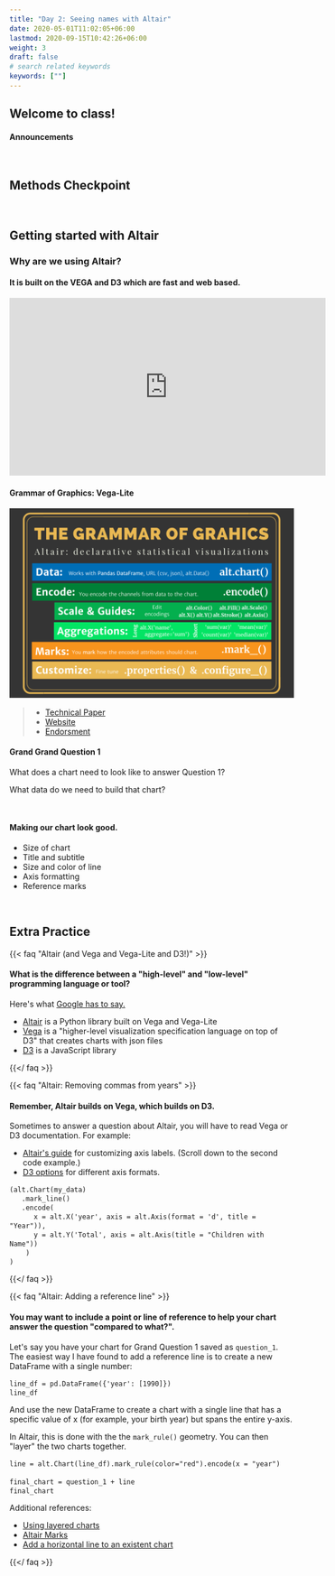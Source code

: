 ```yaml
---
title: "Day 2: Seeing names with Altair"
date: 2020-05-01T11:02:05+06:00
lastmod: 2020-09-15T10:42:26+06:00
weight: 3
draft: false
# search related keywords
keywords: [""]
---
```


## Welcome to class!

#### Announcements
<!------------------
#### Thoughts about reading notes

It's a good idea to keep track of new skills you learn! Try taking notes in a `.py` or `.ipynb` file. This makes it easy to include examples of code.
--------------->
<br>

## Methods Checkpoint

<!------------------
<br>

## Create your own cheat sheet!
------------------>
<br>

<!----------------------------------

#### Coding "methods and calculations" quizzes

Let's review canvas and make sure we understand the checkpoints.

<br>

## Working with Pandas

{{< faq "Loading the names data" >}}

#### Visit the [Project 1 Instructions](../../../projects/project-1) to download the data.

```{python}
#%%
# load packages
import pandas as pd
import altair as alt

#%%
# load data from url
url = "this_is_the_url_to_the_csv_file"
names = pd.read_csv(url)

#%%
# or, you can load data from file
names2 = pd.read_csv("names_year.csv")
```
{{</ faq >}}


{{< faq "Pandas and DataFrames" >}}

#### What is a [Pandas DataFrame](https://pandas.pydata.org/pandas-docs/stable/user_guide/dsintro.html#dataframe)?

DataFrames come with attributes and built-in functions that can help us get a feel for our data.

Run the code below one line at a time (or use other functions of your choice) to explore the `names` data. What do you learn?

```{python}
names.columns
names.shape
names.size
names.head()
names.describe()
```
{{</ faq >}}


{{< faq "Understanding your data" >}}

You should be able to introduce your data sets to people, the same way you introduce a friend.

- If you can't describe what a row is in your data, then you don't understand what groups you can analyze.
- If you can'r describe what a column is in your data, then you don't understand what information you can evaluate for each group.

Being able to explain your data out loud to someone else follows the same principles as [rubber duck debugging](https://rubberduckdebugging.com/).

{{</ faq >}}


{{< faq "Let's practice!" >}}

#### Understanding column values

**How many unique names does the `names` dataset contain?** Work with a partner to find the answer. I recommend searching the [Pandas cheat sheet](https://pandas.pydata.org/Pandas_Cheat_Sheet.pdf).
1. pull the name column out as a series
1. Use the pandas unique function `pd.unique()`
1. find the size of the series

**What is the range of years in the `names` dataset?** Again, work with a partner and use the Pandas cheat sheet.

1. pull the year column as a series
1. Find the max
1. Find the min

{{</ faq >}}
----------------------------------------------------->

<!-----------------------------
{{< faq "How many unique years do we have for our name?" >}}

```
pd.unique(dat.query('name == "John"').year).min()
pd.unique(dat.query('name == "John"').year).max()
pd.unique(dat.query('name == "John"').year).size
```


<iframe src="https://beepmyclock.com/widget/timer" frameborder="0" style="border:0;height:175px;"></iframe>

{{</ faq >}}

{{< faq "Filtering rows of a DataFrame" >}}

#### Make sure to do the project readings!

- [P4DS: 5.2 Filter rows with .query()](https://byuidatascience.github.io/python4ds/transform.html#filter-rows-with-.query)
- [The query method](https://pandas.pydata.org/pandas-docs/stable/user_guide/indexing.html#the-query-method)

{{</ faq >}}
------------------------------------>

## Getting started with Altair

### Why are we using Altair?

#### It is built on the VEGA and D3 which are fast and web based.

<iframe width="560" height="315" src="https://www.youtube.com/embed/AAuPPorsmJc" frameborder="0" allow="accelerometer; autoplay; clipboard-write; encrypted-media; gyroscope; picture-in-picture" allowfullscreen></iframe>

#### Grammar of Graphics: Vega-Lite

![](altair_grammar_graphics.png)

> - [Technical Paper](https://www.domoritz.de/papers/2017-VegaLite-InfoVis.pdf)
> - [Website](https://vega.github.io/vega-lite/)
> - [Endorsment](https://medium.com/@robin.linacre/why-im-backing-vega-lite-as-our-default-tool-for-data-visualisation-51c20970df39)

#### Grand Grand Question 1

What does a chart need to look like to answer Question 1?

What data do we need to build that chart?

<br>

#### Making our chart look good.

- Size of chart
- Title and subtitle
- Size and color of line
- Axis formatting
- Reference marks

<br>

## Extra Practice

{{< faq "Altair (and Vega and Vega-Lite and D3!)" >}}

#### What is the difference between a "high-level" and "low-level" programming language or tool? 

Here's what [Google has to say.](https://www.google.com/search?q=high+level+vs+low+level+programming&sxsrf=ALeKk00ZSifsXMTELe5ak1ossS-70RsgXg:1610515315933&tbm=isch&source=iu&ictx=1&fir=ycpdmOoII1RcDM%252Cekx1Wkmyah4tuM%252C_&vet=1&usg=AI4_-kTiopVeLLBbeXMuNvtNgPuThj2Abg&sa=X&ved=2ahUKEwjGvr6KlZjuAhXiHTQIHUL7AqYQ_h16BAgTEAE#imgrc=E6D0vvL8F5YDdM)

- [Altair](https://altair-viz.github.io/) is a Python library built on Vega and Vega-Lite
- [Vega](https://vega.github.io/vega/about/vega-and-d3/) is a "higher-level visualization specification language on top of D3" that creates charts with json files
- [D3](https://d3js.org/) is a JavaScript library

{{</ faq >}}


{{< faq "Altair: Removing commas from years" >}}

#### Remember, Altair builds on Vega, which builds on D3.

Sometimes to answer a question about Altair, you will have to read Vega or D3 documentation. For example:

- [Altair's guide](https://altair-viz.github.io/user_guide/customization.html#adjusting-axis-labels) for customizing axis labels. (Scroll down to the second code example.)
- [D3 options](https://github.com/d3/d3-format/blob/master/README.md#format) for different axis formats.

```
(alt.Chart(my_data)
   .mark_line()
   .encode(
      x = alt.X('year', axis = alt.Axis(format = 'd', title = "Year")), 
      y = alt.Y('Total', axis = alt.Axis(title = "Children with Name"))
    )
)
```

{{</ faq >}}

{{< faq "Altair: Adding a reference line" >}}

#### You may want to include a point or line of reference to help your chart answer the question "compared to what?".

Let's say you have your chart for Grand Question 1 saved as `question_1`. The easiest way I have found to add a reference line is to create a new DataFrame with a single number:

```
line_df = pd.DataFrame({'year': [1990]})
line_df
```

And use the new DataFrame to create a chart with a single line that has a specific value of x (for example, your birth year) but spans the entire y-axis. 

In Altair, this is done with the the `mark_rule()` geometry. You can then "layer" the two charts together.

```
line = alt.Chart(line_df).mark_rule(color="red").encode(x = "year")

final_chart = question_1 + line
final_chart
```
Additional references:
- [Using layered charts](https://altair-viz.github.io/user_guide/compound_charts.html)
- [Altair Marks](https://altair-viz.github.io/user_guide/marks.html)
- [Add a horizontal line to an existent chart](https://github.com/altair-viz/altair/issues/2059)

{{</ faq >}}




<!--------------------

### Discovering a new data relationship.

{{< faq "Look at the names data and write a short paragraph in your notes describing the data set" >}}

We have a row for each name-year.  Excluding the name and year columns we have a column for each state and DC. Finally there is a Total column that sums over the other columns.

> - __If you can't describe what a row is in your table then you don't understand what groups you can talk about with your data.__
> - __The columns tell you what information you will be able to evaluate on each 'group' or 'observation' in your data.__

 __We want [tidy data](https://byuidatascience.github.io/python4ds/tidy-data.html).__

{{</ faq >}}

----------------------->

<!-------------------

{{< faq "Which name has been given the most and the least?" >}}

> 1. Sum all the years for each name (`groupby()`).
> 2. Create a new DataFrame for the totals.
> 3. Write a query that filters the total data to the max and min.
> 4. Create a markdown table with the information.    
>     A. `to_markdown()` requires the `tabulate` package.    
>     B. `to_markdown()` with arguments `showindex` and `floatformat`    
>     C. [Guidance on `floatformat`](https://stackoverflow.com/questions/37079957/pythons-tabulate-number-of-decimal/37080063)    

```
dat_total = dat.groupby('name').agg(n = ('Total', 'sum')).reset_index()
print(dat_total
    .query('n in [@dat_total.n.max(), @dat_total.n.min()]')
    .to_markdown(showindex = False, floatfmt=".0f"))
```

{{</ faq >}}
-------------------------------->
